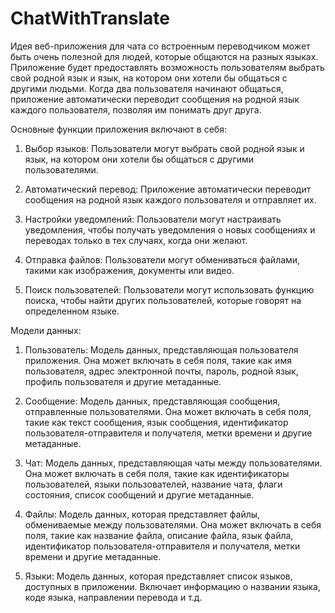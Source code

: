 # ChatWithTranslate

Идея веб-приложения для чата со встроенным переводчиком может быть очень полезной для людей, которые общаются на разных языках. Приложение будет предоставлять возможность пользователям выбрать свой родной язык и язык, на котором они хотели бы общаться с другими людьми. Когда два пользователя начинают общаться, приложение автоматически переводит сообщения на родной язык каждого пользователя, позволяя им понимать друг друга.

Основные функции приложения включают в себя:

1. Выбор языков: Пользователи могут выбрать свой родной язык и язык, на котором они хотели бы общаться с другими пользователями.

2. Автоматический перевод: Приложение автоматически переводит сообщения на родной язык каждого пользователя и отправляет их.

3. Настройки уведомлений: Пользователи могут настраивать уведомления, чтобы получать уведомления о новых сообщениях и переводах только в тех случаях, когда они желают.

4. Отправка файлов: Пользователи могут обмениваться файлами, такими как изображения, документы или видео.

5. Поиск пользователей: Пользователи могут использовать функцию поиска, чтобы найти других пользователей, которые говорят на определенном языке. 

Модели данных:

1. Пользователь: Модель данных, представляющая пользователя приложения. Она может включать в себя поля, такие как имя пользователя, адрес электронной почты, пароль, родной язык, профиль пользователя и другие метаданные.

2. Сообщение: Модель данных, представляющая сообщения, отправленные пользователями. Она может включать в себя поля, такие как текст сообщения, язык сообщения, идентификатор пользователя-отправителя и получателя, метки времени и другие метаданные.

3. Чат: Модель данных, представляющая чаты между пользователями. Она может включать в себя поля, такие как идентификаторы пользователей, языки пользователей, название чата, флаги состояния, список сообщений и другие метаданные.

4. Файлы: Модель данных, которая представляет файлы, обмениваемые между пользователями. Она может включать в себя поля, такие как название файла, описание файла, язык файла, идентификатор пользователя-отправителя и получателя, метки времени и другие метаданные.

5. Языки: Модель данных, которая представляет список языков, доступных в приложении. Включает информацию о названии языка, коде языка, направлении перевода и т.д.
